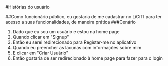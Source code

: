 #Histórias do usuário


##Como funcionário público, eu gostaria de me cadastrar no LiCiTI para ter acesso a suas funcionalidades, de maneira prática
###Cenário
1. Dado que eu sou um usuário e estou na home page
2. Quando clicar em "Signup"
3. Então eu serei redirecionado para Registar-me no aplicativo
4. Quando eu preencher as lacunas com informações sobre mim
5. E clicar em "Criar Usuário"
6. Então gostaria de ser redirecionado à home page para fazer para o login

